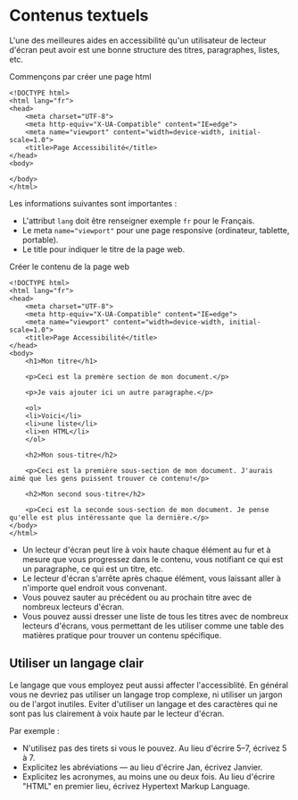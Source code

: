 # Contenus textuels

L'une des meilleures aides en accessibilité qu'un utilisateur de lecteur d'écran peut avoir est une bonne structure des titres, paragraphes, listes, etc. 

Commençons par créer une page html

```
<!DOCTYPE html>
<html lang="fr">
<head>
    <meta charset="UTF-8">
    <meta http-equiv="X-UA-Compatible" content="IE=edge">
    <meta name="viewport" content="width=device-width, initial-scale=1.0">
    <title>Page Accessibilité</title>
</head>
<body>
   
</body>
</html>
```

Les informations suivantes sont importantes :

- L'attribut `lang` doit être renseigner exemple `fr` pour le Français.
- Le meta ```name="viewport"``` pour une page responsive (ordinateur, tablette, portable).
- Le title pour indiquer le titre de la page web.

Créer le contenu de la page web
```
<!DOCTYPE html>
<html lang="fr">
<head>
    <meta charset="UTF-8">
    <meta http-equiv="X-UA-Compatible" content="IE=edge">
    <meta name="viewport" content="width=device-width, initial-scale=1.0">
    <title>Page Accessibilité</title>
</head>
<body>
    <h1>Mon titre</h1>

    <p>Ceci est la premère section de mon document.</p>

    <p>Je vais ajouter ici un autre paragraphe.</p>

    <ol>
    <li>Voici</li>
    <li>une liste</li>
    <li>en HTML</li>
    </ol>

    <h2>Mon sous-titre</h2>

    <p>Ceci est la première sous-section de mon document. J'aurais aimé que les gens puissent trouver ce contenu!</p>

    <h2>Mon second sous-titre</h2>

    <p>Ceci est la seconde sous-section de mon document. Je pense qu'elle est plus intéressante que la dernière.</p>
</body>
</html>
```

- Un lecteur d'écran peut lire à voix haute chaque élément au fur et à mesure que vous progressez dans le contenu, vous notifiant ce qui est un paragraphe, ce qui est un titre, etc.
- Le lecteur d'écran s'arrête après chaque élément, vous laissant aller à n'importe quel endroit vous convenant.
- Vous pouvez sauter au précédent ou au prochain titre avec de nombreux lecteurs d'écran.
- Vous pouvez aussi dresser une liste de tous les titres avec de nombreux lecteurs d'écrans, vous permettant de les utiliser comme une table des matières pratique pour trouver un contenu spécifique.

## Utiliser un langage clair
Le langage que vous employez peut aussi affecter l'accessiblité. En général vous ne devriez pas utiliser un langage trop complexe, ni utiliser un jargon ou de l'argot inutiles. Eviter d'utiliser un langage et des caractères qui ne sont pas lus clairement à voix haute par le lecteur d'écran. 

Par exemple :

- N'utilisez pas des tirets si vous le pouvez. Au lieu d'écrire 5–7, écrivez 5 à 7.
- Explicitez les abréviations — au lieu d'écrire Jan, écrivez Janvier.
- Explicitez les acronymes, au moins une ou deux fois. Au lieu d'écrire "HTML" en premier lieu, écrivez Hypertext Markup Language.